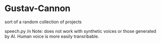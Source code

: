 # Gustav-Cannon
sort of a random collection of projects

speech.py /n
Note: does not work with synthetic voices or those generated by AI. Human voice is more easily transribable. 
